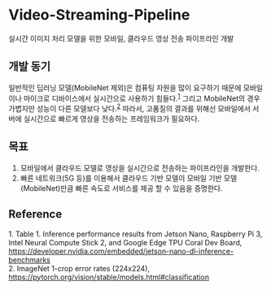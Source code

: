 # Video-Streaming-Pipeline
실시간 이미지 처리 모델을 위한 모바일, 클라우드 영상 전송 파이프라인 개발

## 개발 동기
일반적인 딥러닝 모델(MobileNet 제외)은 컴퓨팅 자원을 많이 요구하기 때문에 모바일이나 마이크로 디바이스에서 실시간으로 사용하기 힘들다.<sup>[1](#1)</sup> 그리고 MobileNet의 경우 가볍지만 성능이 다른 모델보다 낮다.<sup>[2](#2)</sup> 따라서, 고품질의 결과를 위해선 모바일에서 서버에 실시간으로 빠르게 영상을 전송하는 프레임워크가 필요하다.

## 목표
1. 모바일에서 클라우드 모델로 영상을 실시간으로 전송하는 파이프라인을 개발한다.
2. 빠른 네트워크(5G 등)를 이용해서 클라우드 기반 모델이 모바일 기반 모델(MobileNet)만큼 빠른 속도로 서비스를 제공 할 수 있음을 증명한다.

## Reference
 <a name="1">1</a>. Table 1. Inference performance results from Jetson Nano, Raspberry Pi 3, Intel Neural Compute Stick 2, and Google Edge TPU Coral Dev Board, https://developer.nvidia.com/embedded/jetson-nano-dl-inference-benchmarks<br>
 <a name="2">2</a>. ImageNet 1-crop error rates (224x224), https://pytorch.org/vision/stable/models.html#classification
